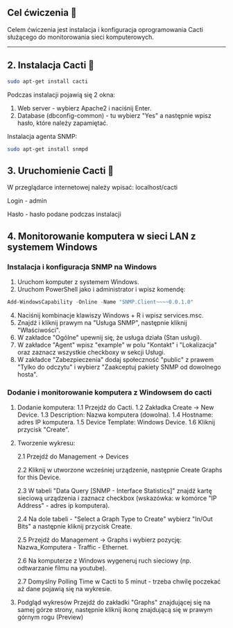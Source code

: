 ## Cel ćwiczenia 📖

Celem ćwiczenia jest instalacja i konfiguracja oprogramowania Cacti służącego do monitorowania sieci komputerowych.

---

## 2. Instalacja Cacti 🌵

```bash
sudo apt-get install cacti
```
Podczas instalacji pojawią się 2 okna:
1. Web server - wybierz Apache2 i naciśnij Enter.
2. Database (dbconfig-common) - tu  wybierz "Yes" a następnie wpisz hasło, które należy zapamiętać.

Instalacja agenta SNMP:

```bash
sudo apt-get install snmpd
```

## 3. Uruchomienie Cacti 🚀
W przeglądarce internetowej należy wpisać: localhost/cacti

Login - admin

Hasło - hasło podane podczas instalacji

## 4. Monitorowanie komputera w sieci LAN z systemem Windows

### Instalacja i konfiguracja SNMP na Windows
1. Uruchom komputer z systemem Windows.
2. Uruchom PowerShell jako i administrator i wpisz komendę:
  ```PowerShell
  Add-WindowsCapability -Online -Name "SNMP.Client~~~~0.0.1.0"
  ```
4. Naciśnij kombinacje klawiszy Windows + R i wpisz services.msc.
5. Znajdź i kliknij prawym na "Usługa SNMP", następnie kliknij "Właściwości".
6. W zakładce "Ogólne" upewnij się, że usługa działa (Stan usługi).
7. W zakładce "Agent" wpisz "example" w polu "Kontakt" i "Lokalizacja" oraz zaznacz wszystkie checkboxy w sekcji Usługi.
8. W zakładce "Zabezpieczenia" dodaj społeczność "public" z prawem "Tylko do odczytu" i wybierz "Zaakceptuj pakiety SNMP od dowolnego hosta".

### Dodanie i monitorowanie komputera z Windowsem do cacti

1. Dodanie komputera:
   1.1 Przejdź do Cacti.
   1.2 Zakładka Create -> New Device.
   1.3 Description:  Nazwa komputera (dowolna).
   1.4 Hostname:  adres IP komputera.
   1.5 Device Template:  Windows Device.
   1.6 Kliknij przycisk "Create".
   
2. Tworzenie wykresu:

   2.1 Przejdź do Management -> Devices
   
   2.2 Kliknij w utworzone wcześniej urządzenie, następnie Create Graphs for this Device.
   
   2.3 W tabeli "Data Query [SNMP - Interface Statistics]" znajdź kartę sieciową urządzenia i zaznacz checkbox (wskazówka: w komórce "IP Address" - adres ip komputera).
   
   2.4 Na dole tabeli - "Select a Graph Type to Create" wybierz "In/Out Bits" a następnie kliknij przycisk Create.
   
   2.5 Przejdź do Management -> Graphs i wybierz pozycję: Nazwa_Komputera - Traffic - Ethernet.
   
   2.6 Na komputerze z Windows wygeneruj ruch sieciowy (np. odtwarzanie filmu na youtube).
   
   2.7 Domyślny Polling Time w Cacti to 5 minut - trzeba chwilę poczekać aż dane pojawią się na wykresie.

5. Podgląd wykresów
   Przejdź do zakładki "Graphs" znajdującej się na samej górze strony, następnie kliknij ikonę znajdującą się w prawym górnym rogu (Preview)

   
